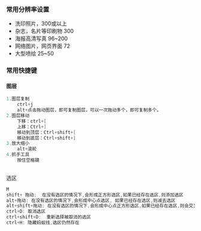 ### 常用分辨率设置

- 洗印照片，300或以上
- 杂志，名片等印刷物 300
- 海报高清写真 96~200
- 网络图片，网页界面 72
- 大型喷绘 25~50

### 常用快捷键

#### 图层

```java
1.图层复制
    ctrl+j
    alt+点击拖动图层，即可复制图层，可以一次拖动多个，即可复制多个。
2.图层移动
    下移：ctrl+[
   	上移：Ctrl+]
    移动到顶层：Ctrl+shift+[
    移动到底层：Ctrl+shift+]
3.放大缩小
    alt+滚轮
4.抓手工具
    按住空格键
    
```

选区

```java
M
shift+ 拖动:  在没有选区的情况下,会形成正方形选区,如果已经存在选区,则添加选区
alt+拖动: 在没有选区的情况下,会形成中心点选区,	如果已经存在选区,则减去选区
alt+shift+拖动: 在没有选区的情况下,会形成中心点正方形选区,如果已经存在选区,则会交叉选区
ctrl+D: 取消选区
ctrl+shift+D:  重新选择被取消的选区
ctrl+H: 隐藏蚂蚁线,选区仍然存在
```

